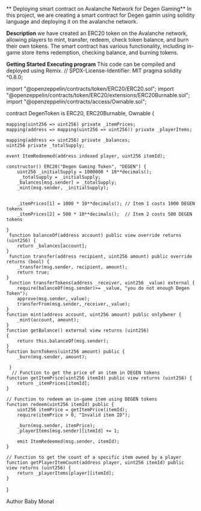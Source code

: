 ** Deploying smart contract on Avalanche Network for Degen Gaming**
In this project, we are creating a smart contract for Degen gamin using solidity language and deploying it on the avalanche network.

**Description**
we have created an ERC20 token on the Avalanche network, allowing players to mint, transfer, redeem, check token balance, and burn their own tokens.
The smart contract has various functionality, including in-game store items redemption, checking balance, and burning tokens.

**Getting Started**
**Executing program**
This code can be compiled and deployed using Remix.
// SPDX-License-Identifier: MIT
pragma solidity ^0.8.0;

import "@openzeppelin/contracts/token/ERC20/ERC20.sol";
import "@openzeppelin/contracts/token/ERC20/extensions/ERC20Burnable.sol";
import "@openzeppelin/contracts/access/Ownable.sol";

contract DegenToken is ERC20, ERC20Burnable, Ownable {

    mapping(uint256 => uint256) private _itemPrices;
    mapping(address => mapping(uint256 => uint256)) private _playerItems;
   
    mapping(address => uint256) private _balances;
    uint256 private _totalSupply;

    event ItemRedeemed(address indexed player, uint256 itemId);

    constructor() ERC20("Degen Gaming Token", "DEGEN") {
        uint256 _initialSupply = 1000000 * 10**decimals();
         _totalSupply = _initialSupply;
        _balances[msg.sender] = _totalSupply;
        _mint(msg.sender, _initialSupply);

    
        _itemPrices[1] = 1000 * 10**decimals(); // Item 1 costs 1000 DEGEN tokens
        _itemPrices[2] = 500 * 10**decimals();  // Item 2 costs 500 DEGEN tokens
        
    }
     function balanceOf(address account) public view override returns (uint256) {
        return _balances[account];
    }
     function transfer(address recipient, uint256 amount) public override returns (bool) {
        _transfer(msg.sender, recipient, amount);
        return true;
    }
     function transferTokens(address _receiver, uint256 _value) external {
        require(balanceOf(msg.sender)>= _value, "you do not enough Degen Token");
        approve(msg.sender,_value);
        transferFrom(msg.sender,_receiver,_value);
    }
    function mint(address account, uint256 amount) public onlyOwner {
        _mint(account, amount);
    }
    function getBalance() external view returns (uint256)
    {
        return this.balanceOf(msg.sender);
    }
    function burnTokens(uint256 amount) public {
        _burn(msg.sender, amount);
        
     }
      // Function to get the price of an item in DEGEN tokens
    function getItemPrice(uint256 itemId) public view returns (uint256) {
        return _itemPrices[itemId];
    }

    // Function to redeem an in-game item using DEGEN tokens
    function redeem(uint256 itemId) public {
        uint256 itemPrice = getItemPrice(itemId);
        require(itemPrice > 0, "Invalid item ID");

        _burn(msg.sender, itemPrice);
        _playerItems[msg.sender][itemId] += 1;

        emit ItemRedeemed(msg.sender, itemId);
    }

    // Function to get the count of a specific item owned by a player
    function getPlayerItemCount(address player, uint256 itemId) public view returns (uint256) {
        return _playerItems[player][itemId];
    }
    
}
 
 Author
 Baby Monal
